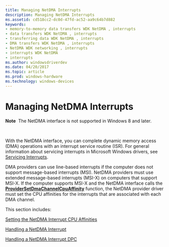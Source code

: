 ```yaml
---
title: Managing NetDMA Interrupts
description: Managing NetDMA Interrupts
ms.assetid: cd518cc2-dc0d-47fd-ac52-aa9c64b7d882
keywords:
- memory-to-memory data transfers WDK NetDMA , interrupts
- data transfers WDK NetDMA , interrupts
- transferring data WDK NetDMA , interrupts
- DMA transfers WDK NetDMA , interrupts
- NetDMA WDK networking , interrupts
- interrupts WDK NetDMA
- interrupts
ms.author: windowsdriverdev
ms.date: 04/20/2017
ms.topic: article
ms.prod: windows-hardware
ms.technology: windows-devices
---
```


# Managing NetDMA Interrupts


**Note**  The NetDMA interface is not supported in Windows 8 and later.

 




With the NetDMA interface, you can complete dynamic memory access (DMA) operations with an interrupt service routine (ISR). For general information about servicing interrupts in Microsoft Windows drivers, see [Servicing Interrupts](https://msdn.microsoft.com/library/windows/hardware/ff563737).

DMA providers can use line-based interrupts if the computer does not support message-based interrupts (MSI). NetDMA providers must use extended message-based interrupts (MSI-X) on computers that support MSI-X. If the computer supports MSI-X and the NetDMA interface calls the [**ProviderSetDmaChannelCpuAffinity**](https://msdn.microsoft.com/library/windows/hardware/ff570402) function, the NetDMA provider driver must set the CPU affinities for the interrupts that are associated with each DMA channel.

This section includes:

[Setting the NetDMA Interrupt CPU Affinities](setting-the-netdma-interrupt-cpu-affinities.md)

[Handling a NetDMA Interrupt](handling-a-netdma-interrupt.md)

[Handling a NetDMA Interrupt DPC](handling-a-netdma-interrupt-dpc.md)

 

 





